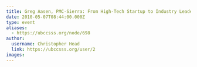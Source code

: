 ```yaml
---
title: Greg Aasen, PMC-Sierra: From High-Tech Startup to Industry Leader 
date: 2010-05-07T08:44:00.000Z
type: event
aliases:
  - https://ubccsss.org/node/698
author:
  username: Christopher Head
  link: https://ubccsss.org/user/2
images:
---
```


